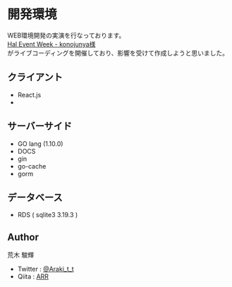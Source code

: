 # 開発環境

WEB環境開発の実演を行なっております。  
[Hal Event Week - konojunya様](https://github.com/konojunya/HEW2018)  
がライブコーディングを開催しており、影響を受けて作成しようと思いました。

## クライアント
 - React.js
 - 

## サーバーサイド
 - GO lang (1.10.0)
 - DOCS
  - gin
  - go-cache
  - gorm

## データベース
 - RDS ( sqlite3 3.19.3 )

## Author

荒木 駿輝
 - Twitter : [@Araki_t_t](https://twitter.com/Araki_t_t)
 - Qiita : [ARR](https://qiita.com/ARR)